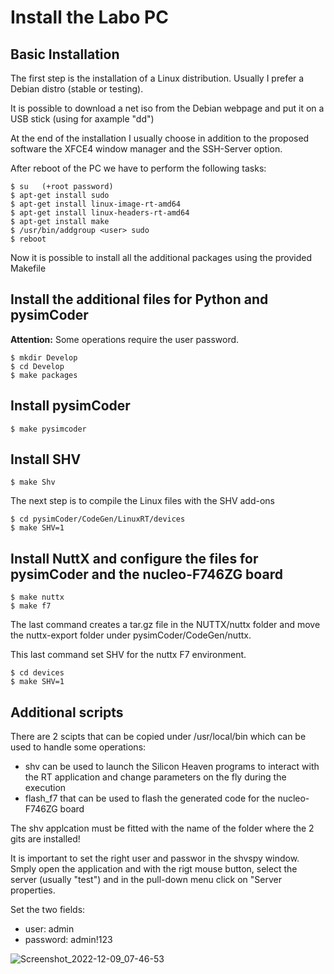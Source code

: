 # Install the Labo PC

## Basic Installation

The first step is the installation of a Linux distribution. Usually I prefer a Debian distro (stable or testing).

It is possible to download a net iso from the Debian webpage and put it on a USB stick (using for axample "dd")

At the end of the installation I usually choose in addition to the proposed software the XFCE4 window manager and the SSH-Server option.

After reboot of the PC we have to perform the following tasks:

```
$ su   (+root password)
$ apt-get install sudo
$ apt-get install linux-image-rt-amd64
$ apt-get install linux-headers-rt-amd64
$ apt-get install make
$ /usr/bin/addgroup <user> sudo
$ reboot
```

Now it is possible to install all the additional packages using the provided Makefile

## Install the additional files for Python and pysimCoder

**Attention:** Some operations require the user password.

```
$ mkdir Develop
$ cd Develop
$ make packages
```

## Install pysimCoder

```
$ make pysimcoder
```

## Install SHV

```
$ make Shv
```

The next step is to compile the Linux files with the SHV add-ons

```
$ cd pysimCoder/CodeGen/LinuxRT/devices
$ make SHV=1
```

## Install NuttX and configure the files for pysimCoder and the nucleo-F746ZG board

```
$ make nuttx
$ make f7
```

The last command creates a tar.gz file in the NUTTX/nuttx folder and move the nuttx-export folder under 
pysimCoder/CodeGen/nuttx.

This last command set SHV for the nuttx F7 environment.

```
$ cd devices
$ make SHV=1
```

## Additional scripts

There are 2 scipts that can be copied under /usr/local/bin which can be used to handle some operations:

  * shv can be used to launch the Silicon Heaven programs to interact with the RT application and change parameters on the fly during the execution
  * flash_f7 that can be used to flash the generated code for the nucleo-F746ZG board

The shv applcation must be fitted with the name of the folder where the 2 gits are installed!

It is important to set the right user and passwor in the shvspy window. Smply open the application and with the rigt mouse button, select the server (usually "test") and in the pull-down menu click on "Server properties.

Set the two fields:

  * user: admin
  * password: admin!123


![Screenshot_2022-12-09_07-46-53](https://user-images.githubusercontent.com/8348158/206642813-7ed58f82-1b62-4919-bc07-9137ac5cc0d7.png)




